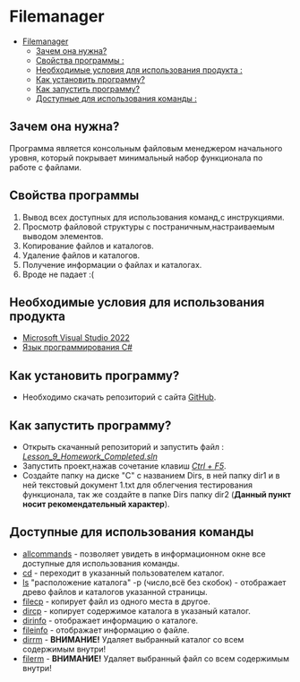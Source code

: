 # Filemanager
<!-- TOC -->

- [Filemanager](#filemanager)
    - [Зачем она нужна?](#%D0%B7%D0%B0%D1%87%D0%B5%D0%BC-%D0%BE%D0%BD%D0%B0-%D0%BD%D1%83%D0%B6%D0%BD%D0%B0)
    - [Свойства программы :](#%D1%81%D0%B2%D0%BE%D0%B9%D1%81%D1%82%D0%B2%D0%B0-%D0%BF%D1%80%D0%BE%D0%B3%D1%80%D0%B0%D0%BC%D0%BC%D1%8B-)
    - [Необходимые условия для использования продукта :](#%D0%BD%D0%B5%D0%BE%D0%B1%D1%85%D0%BE%D0%B4%D0%B8%D0%BC%D1%8B%D0%B5-%D1%83%D1%81%D0%BB%D0%BE%D0%B2%D0%B8%D1%8F-%D0%B4%D0%BB%D1%8F-%D0%B8%D1%81%D0%BF%D0%BE%D0%BB%D1%8C%D0%B7%D0%BE%D0%B2%D0%B0%D0%BD%D0%B8%D1%8F-%D0%BF%D1%80%D0%BE%D0%B4%D1%83%D0%BA%D1%82%D0%B0-)
    - [Как установить программу?](#%D0%BA%D0%B0%D0%BA-%D1%83%D1%81%D1%82%D0%B0%D0%BD%D0%BE%D0%B2%D0%B8%D1%82%D1%8C-%D0%BF%D1%80%D0%BE%D0%B3%D1%80%D0%B0%D0%BC%D0%BC%D1%83)
    - [Как запустить программу?](#%D0%BA%D0%B0%D0%BA-%D0%B7%D0%B0%D0%BF%D1%83%D1%81%D1%82%D0%B8%D1%82%D1%8C-%D0%BF%D1%80%D0%BE%D0%B3%D1%80%D0%B0%D0%BC%D0%BC%D1%83)
    - [Доступные для использования команды :](#%D0%B4%D0%BE%D1%81%D1%82%D1%83%D0%BF%D0%BD%D1%8B%D0%B5-%D0%B4%D0%BB%D1%8F-%D0%B8%D1%81%D0%BF%D0%BE%D0%BB%D1%8C%D0%B7%D0%BE%D0%B2%D0%B0%D0%BD%D0%B8%D1%8F-%D0%BA%D0%BE%D0%BC%D0%B0%D0%BD%D0%B4%D1%8B-)

<!-- /TOC -->
## Зачем она нужна?
Программа является консольным файловым менеджером начального уровня, который
покрывает минимальный набор функционала по работе с файлами.


## Свойства программы  
1. Вывод всех доступных для использования команд,с инструкциями. 
2. Просмотр файловой структуры с постраничным,настраиваемым выводом элементов. 
3. Копирование файлов и каталогов.
4. Удаление файлов и каталогов. 
5. Получение информации о файлах и каталогах. 
6. Вроде не падает :(

## Необходимые условия для использования продукта 
* [Microsoft Visual Studio 2022](https://visualstudio.microsoft.com/ru/vs/)
* [Язык программирования С#](https://www.youtube.com/watch?v=TrpHt6XTqLo)

## Как установить программу?
* Необходимо скачать репозиторий с сайта [GitHub](https://github.com/LLeynov/Lesson_9_Homework_Completed).

## Как запустить программу?
* Открыть скачанный репозиторий и запустить файл : [*Lesson_9_Homework_Completed.sln*](https://github.com/LLeynov/Lesson_9_Homework_Completed/blob/master/Screenshots/SLN.PNG)
* Запустить проект,нажав сочетание клавиш [*Ctrl + F5*](https://github.com/LLeynov/Lesson_9_Homework_Completed/blob/master/Screenshots/start.PNG).
* Создайте папку на диске "С" с названием Dirs, в ней папку dir1 и в ней текстовый документ 1.txt для облегчения тестирования функционала, так же создайте в папке Dirs папку dir2 (**Данный пункт носит рекомендательный характер**).

## Доступные для использования команды  
* [allcommands](https://github.com/LLeynov/Lesson_9_Homework_Completed/blob/master/Screenshots/Allcommans.PNG) - позволяет увидеть в информационном окне все доступные для использования команды. 
* [cd](https://github.com/LLeynov/Lesson_9_Homework_Completed/blob/master/Screenshots/cd.jpg) - переходит в указанный пользователем каталог.
* [ls](https://github.com/LLeynov/Lesson_9_Homework_Completed/blob/master/Screenshots/ls.PNG) "расположение каталога" -p (число,всё без скобок) - отображает древо файлов и каталогов указанной страницы.
* [filecp](https://github.com/LLeynov/Lesson_9_Homework_Completed/blob/master/Screenshots/filecp.PNG) - копирует файл из одного места в другое.
* [dircp](https://github.com/LLeynov/Lesson_9_Homework_Completed/blob/master/Screenshots/dircp.PNG) - копирует содержимое каталога в указаный каталог.
* [dirinfo](https://github.com/LLeynov/Lesson_9_Homework_Completed/blob/master/Screenshots/dirinfo.PNG) - отображает информацию о каталоге. 
* [fileinfo](https://github.com/LLeynov/Lesson_9_Homework_Completed/blob/master/Screenshots/Fileinfo.PNG) - отображает информацию о файле. 
* [dirrm](https://github.com/LLeynov/Lesson_9_Homework_Completed/blob/master/Screenshots/dirrm.PNG) - **ВНИМАНИЕ!** Удаляет выбранный каталог со всем содержимым внутри!
* [filerm](https://github.com/LLeynov/Lesson_9_Homework_Completed/blob/master/Screenshots/filerm.PNG) - **ВНИМАНИЕ!** Удаляет выбранный файл со всем содержимым внутри!
